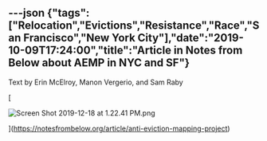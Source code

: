 ---json
{"tags":["Relocation","Evictions","Resistance","Race","San Francisco","New York City"],"date":"2019-10-09T17:24:00","title":"Article in Notes from Below about AEMP in NYC and SF"}
---

Text by Erin McElroy, Manon Vergerio, and Sam Raby

[

![Screen Shot 2019-12-18 at 1.22.41 PM.png](https://images.squarespace-cdn.com/content/v1/52b7d7a6e4b0b3e376ac8ea2/1576693375579-2DSMPCFSILAUFDDJD7OO/ke17ZwdGBToddI8pDm48kF8svhlWAf3OIkJhDTQX22wUqsxRUqqbr1mOJYKfIPR7LoDQ9mXPOjoJoqy81S2I8N_N4V1vUb5AoIIIbLZhVYxCRW4BPu10St3TBAUQYVKcy4Eh4gCLfuDE9i-1Fua2srFDENj6-zCMVjgVTjBrRM-uZgYlzPZH0YLzfVH_x2bs/Screen+Shot+2019-12-18+at+1.22.41+PM.png)

](https://notesfrombelow.org/article/anti-eviction-mapping-project)